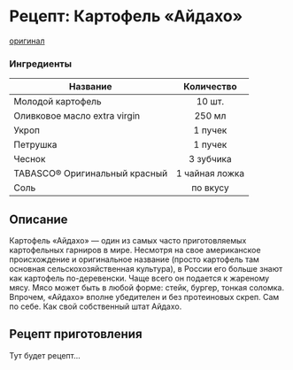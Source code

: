 # Рецепт: Картофель «Айдахо»
[оригинал](https://eda.ru/recepty/osnovnye-blyuda/kartofel-ajdaho-30625)

### Ингредиенты
| Название      			  	| Количество     |
| ------------- 			  	|:--------------:|
| Молодой картофель 			| 10 шт. 		 |
| Оливковое масло extra virgin  | 250 мл 		 |
| Укроп							| 1 пучек 		 |
| Петрушка						| 1 пучек 		 |
| Чеснок          				| 3 зубчика 	 |
| TABASCO® Оригинальный красный | 1 чайная ложка |
| Соль                          | по вкусу       |


## Описание
Картофель «Айдахо» — один из самых часто приготовляемых картофельных гарниров в мире. Несмотря на свое американское происхождение и оригинальное название (просто картофель там основная сельскохозяйственная культура), в России его больше знают как картофель по-деревенски. Чаще всего он подается к жареному мясу. Мясо может быть в любой форме: стейк, бургер, тонкая соломка. Впрочем, «Айдахо» вполне убедителен и без протеиновых скреп. Сам по себе. Как свой собственный штат Айдахо.

## Рецепт приготовления
Тут будет рецепт...